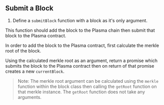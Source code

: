 ## Submit a Block

1. Define a `submitBlock` function with a block as it's only argument. 

This function should add the block to the Plasma chain then submit that block to the Plasma contract.

In order to add the block to the Plasma contract, first calculate the merkle root of the block.

Using the calculated merkle root as an argument, return a promise which submits the block to the Plasma contract then on return of that promise creates a new `currentBlock`.

> Note: The merkle root argument can be calculated using the `merkle` function within the block class then calling the `getRoot` function on that merkle instance. The `getRoot` function does not take any arguments.